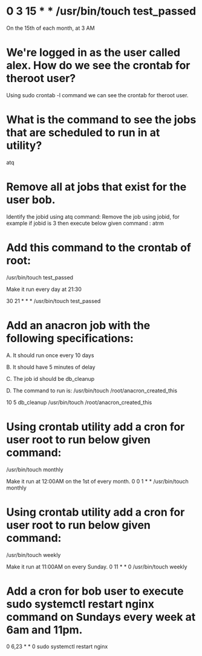 # 0 3 15 * * /usr/bin/touch test_passed

On the 15th of each month, at 3 AM

# We're logged in as the user called alex. How do we see the crontab for theroot user?

Using sudo crontab -l command we can see the crontab for theroot user.




# What is the command to see the jobs that are scheduled to run in at utility?

atq

# Remove all at jobs that exist for the user bob.
Identify the jobid using atq command:
Remove the job using jobid, for example if jobid is 3 then execute below given command :
atrm <job id>

# Add this command to the crontab of root:


/usr/bin/touch test_passed


Make it run every day at 21:30

30 21 * * * /usr/bin/touch test_passed

# Add an anacron job with the following specifications:


A. It should run once every 10 days

B. It should have 5 minutes of delay

C. The job id should be db_cleanup

D. The command to run is: /usr/bin/touch /root/anacron_created_this

10 5 db_cleanup /usr/bin/touch /root/anacron_created_this

# Using crontab utility add a cron for user root to run below given command:


/usr/bin/touch monthly



Make it run at 12:00AM on the 1st of every month.
0 0 1 * * /usr/bin/touch monthly

# Using crontab utility add a cron for user root to run below given command:


/usr/bin/touch weekly



Make it run at 11:00AM on every Sunday.
0 11 * * 0 /usr/bin/touch weekly
# Add a cron for bob user to execute sudo systemctl restart nginx command on Sundays every week at 6am and 11pm.

0 6,23 * * 0 sudo systemctl restart nginx





